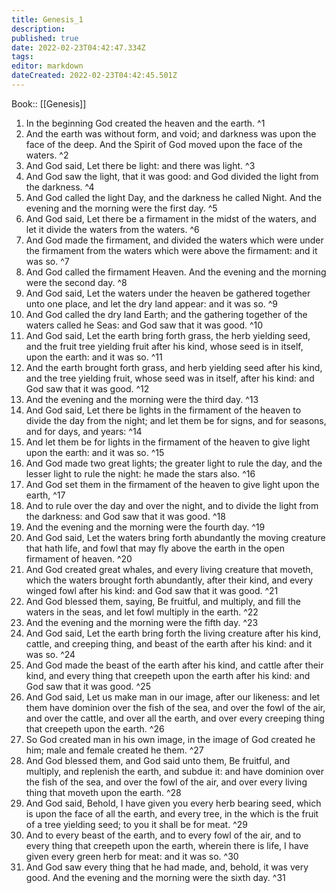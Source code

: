 ```yaml
---
title: Genesis_1
description: 
published: true
date: 2022-02-23T04:42:47.334Z
tags: 
editor: markdown
dateCreated: 2022-02-23T04:42:45.501Z
---
```


 Book:: [[Genesis]]
 1. In the beginning God created the heaven and the earth. ^1
 2. And the earth was without form, and void; and darkness was upon the face of the deep. And the Spirit of God moved upon the face of the waters. ^2
 3. And God said, Let there be light: and there was light. ^3
 4. And God saw the light, that it was good: and God divided the light from the darkness. ^4
 5. And God called the light Day, and the darkness he called Night. And the evening and the morning were the first day. ^5
 6. And God said, Let there be a firmament in the midst of the waters, and let it divide the waters from the waters. ^6
 7. And God made the firmament, and divided the waters which were under the firmament from the waters which were above the firmament: and it was so. ^7
 8. And God called the firmament Heaven. And the evening and the morning were the second day. ^8
 9. And God said, Let the waters under the heaven be gathered together unto one place, and let the dry land appear: and it was so. ^9
 10. And God called the dry land Earth; and the gathering together of the waters called he Seas: and God saw that it was good. ^10
 11. And God said, Let the earth bring forth grass, the herb yielding seed, and the fruit tree yielding fruit after his kind, whose seed is in itself, upon the earth: and it was so. ^11
 12. And the earth brought forth grass, and herb yielding seed after his kind, and the tree yielding fruit, whose seed was in itself, after his kind: and God saw that it was good. ^12
 13. And the evening and the morning were the third day. ^13
 14. And God said, Let there be lights in the firmament of the heaven to divide the day from the night; and let them be for signs, and for seasons, and for days, and years: ^14
 15. And let them be for lights in the firmament of the heaven to give light upon the earth: and it was so. ^15
 16. And God made two great lights; the greater light to rule the day, and the lesser light to rule the night: he made the stars also. ^16
 17. And God set them in the firmament of the heaven to give light upon the earth, ^17
 18. And to rule over the day and over the night, and to divide the light from the darkness: and God saw that it was good. ^18
 19. And the evening and the morning were the fourth day. ^19
 20. And God said, Let the waters bring forth abundantly the moving creature that hath life, and fowl that may fly above the earth in the open firmament of heaven. ^20
 21. And God created great whales, and every living creature that moveth, which the waters brought forth abundantly, after their kind, and every winged fowl after his kind: and God saw that it was good. ^21
 22. And God blessed them, saying, Be fruitful, and multiply, and fill the waters in the seas, and let fowl multiply in the earth. ^22
 23. And the evening and the morning were the fifth day. ^23
 24. And God said, Let the earth bring forth the living creature after his kind, cattle, and creeping thing, and beast of the earth after his kind: and it was so. ^24
 25. And God made the beast of the earth after his kind, and cattle after their kind, and every thing that creepeth upon the earth after his kind: and God saw that it was good. ^25
 26. And God said, Let us make man in our image, after our likeness: and let them have dominion over the fish of the sea, and over the fowl of the air, and over the cattle, and over all the earth, and over every creeping thing that creepeth upon the earth. ^26
 27. So God created man in his own image, in the image of God created he him; male and female created he them. ^27
 28. And God blessed them, and God said unto them, Be fruitful, and multiply, and replenish the earth, and subdue it: and have dominion over the fish of the sea, and over the fowl of the air, and over every living thing that moveth upon the earth. ^28
 29. And God said, Behold, I have given you every herb bearing seed, which is upon the face of all the earth, and every tree, in the which is the fruit of a tree yielding seed; to you it shall be for meat. ^29
 30. And to every beast of the earth, and to every fowl of the air, and to every thing that creepeth upon the earth, wherein there is life, I have given every green herb for meat: and it was so. ^30
 31. And God saw every thing that he had made, and, behold, it was very good. And the evening and the morning were the sixth day. ^31
